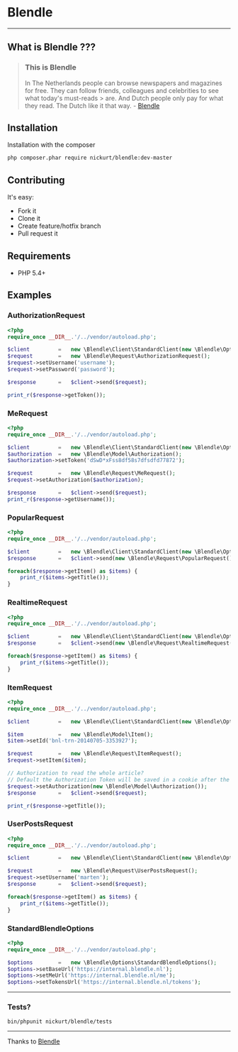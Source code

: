 # Blendle #
- - -
## What is Blendle ???

> ### This is Blendle
> In The Netherlands people can browse newspapers and magazines for free. They 
> can follow friends, colleagues and celebrities to see what today's must-reads > are. And Dutch people only pay for what they read. The Dutch like it that way. - [Blendle](https://launch.blendle.nl/welcome/)

## Installation

Installation with the composer
```sh
php composer.phar require nickurt/blendle:dev-master
```

## Contributing
It's easy:

* Fork it
* Clone it
* Create feature/hotfix branch
* Pull request it

## Requirements

* PHP 5.4+

## Examples
### AuthorizationRequest

```php
<?php
require_once __DIR__.'/../vendor/autoload.php';

$client         =   new \Blendle\Client\StandardClient(new \Blendle\Options\StandardBlendleOptions());
$request        =   new \Blendle\Request\AuthorizationRequest();
$request->setUsername('username');
$request->setPassword('password');

$response       =   $client->send($request);

print_r($response->getToken());
```

### MeRequest

```php
<?php
require_once __DIR__.'/../vendor/autoload.php';

$client         =   new \Blendle\Client\StandardClient(new \Blendle\Options\StandardBlendleOptions());
$authorization  =   new \Blendle\Model\Authorization();
$authorization->setToken('dSwD*xFss8df58s7dfsdfd77872');

$request        =   new \Blendle\Request\MeRequest();
$request->setAuthorization($authorization);

$response       =   $client->send($request);
print_r($response->getUsername()); 
```
### PopularRequest

```php
<?php
require_once __DIR__.'/../vendor/autoload.php';

$client         =   new \Blendle\Client\StandardClient(new \Blendle\Options\StandardBlendleOptions());
$response       =   $client->send(new \Blendle\Request\PopularRequest());

foreach($response->getItem() as $items) {
	print_r($items->getTitle());
}
```

### RealtimeRequest

```php
<?php
require_once __DIR__.'/../vendor/autoload.php';

$client         =   new \Blendle\Client\StandardClient(new \Blendle\Options\StandardBlendleOptions());
$response       =   $client->send(new \Blendle\Request\RealtimeRequest());

foreach($response->getItem() as $items) {
    print_r($items->getTitle());
}
```


### ItemRequest

```php
<?php
require_once __DIR__.'/../vendor/autoload.php';

$client         =   new \Blendle\Client\StandardClient(new \Blendle\Options\StandardBlendleOptions());

$item           =   new \Blendle\Model\Item();
$item->setId('bnl-trn-20140705-3353927');

$request        =   new \Blendle\Request\ItemRequest();
$request->setItem($item);

// Authorization to read the whole article?
// Default the Authorization Token will be saved in a cookie after the AuthRequest
$request->setAuthorization(new \Blendle\Model\Authorization());
$response       =   $client->send($request);

print_r($response->getTitle());
```

### UserPostsRequest

```php
<?php
require_once __DIR__.'/../vendor/autoload.php';

$client         =   new \Blendle\Client\StandardClient(new \Blendle\Options\StandardBlendleOptions());

$request        =   new \Blendle\Request\UserPostsRequest();
$request->setUsername('marten');
$response       =   $client->send($request);

foreach($response->getItem() as $items) {
    print_r($items->getTitle());
}
```

### StandardBlendleOptions
```php
<?php
require_once __DIR__.'/../vendor/autoload.php';

$options		=	new \Blendle\Options\StandardBlendleOptions();
$options->setBaseUrl('https://internal.blendle.nl');
$options->setMeUrl('https://internal.blendle.nl/me');
$options->setTokensUrl('https://internal.blendle.nl/tokens');
```
- - - 
### Tests?
```
bin/phpunit nickurt/blendle/tests
```
- - - 
Thanks to [Blendle](https://blendle.nl)
